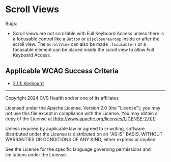 # Scroll Views

Bugs:

- Scroll views are not scrollable with Full Keyboard Access unless there is a focusable control like a `Button` or `DisclosureGroup` inside or after the scroll view. The `ScrollView` can also be made `.focusable()` or a focusable element can be placed inside the scroll view to allow Full Keyboard Access.

## Applicable WCAG Success Criteria
- [2.1.1: Keyboard](https://www.w3.org/WAI/WCAG22/Understanding/keyboard)

----

Copyright 2024 CVS Health and/or one of its affiliates

Licensed under the Apache License, Version 2.0 (the "License");
you may not use this file except in compliance with the License.
You may obtain a copy of the License at
[http://www.apache.org/licenses/LICENSE-2.0]()

Unless required by applicable law or agreed to in writing, software
distributed under the License is distributed on an "AS IS" BASIS,
WITHOUT WARRANTIES OR CONDITIONS OF ANY KIND, either express or implied.

See the License for the specific language governing permissions and
limitations under the License.
